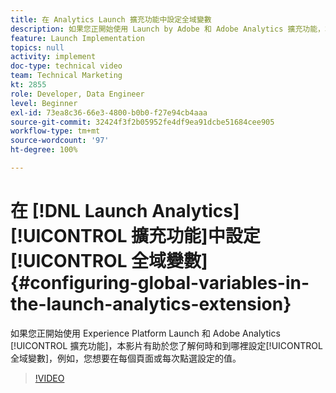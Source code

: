 ```yaml
---
title: 在 Analytics Launch 擴充功能中設定全域變數
description: 如果您正開始使用 Launch by Adobe 和 Adobe Analytics 擴充功能，本影片有助於您了解何時和到哪裡設定全域變數，亦即，您想要在每個頁面或每次點選設定的值。
feature: Launch Implementation
topics: null
activity: implement
doc-type: technical video
team: Technical Marketing
kt: 2855
role: Developer, Data Engineer
level: Beginner
exl-id: 73ea8c36-66e3-4800-b0b0-f27e94cb4aaa
source-git-commit: 32424f3f2b05952fe4df9ea91dcbe51684cee905
workflow-type: tm+mt
source-wordcount: '97'
ht-degree: 100%

---
```


# 在 [!DNL Launch Analytics] [!UICONTROL 擴充功能]中設定[!UICONTROL 全域變數] {#configuring-global-variables-in-the-launch-analytics-extension}

如果您正開始使用 Experience Platform Launch 和 Adobe Analytics [!UICONTROL 擴充功能]，本影片有助於您了解何時和到哪裡設定[!UICONTROL 全域變數]，例如，您想要在每個頁面或每次點選設定的值。

>[!VIDEO](https://video.tv.adobe.com/v/27181/?quality=9)
